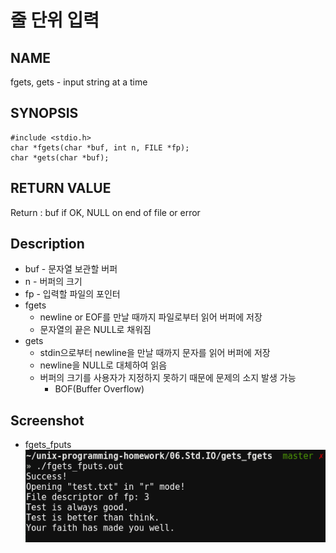 # 줄 단위 입력
## NAME
fgets, gets - input string at a time
## SYNOPSIS
```
#include <stdio.h>
char *fgets(char *buf, int n, FILE *fp);
char *gets(char *buf);
```
## RETURN VALUE
Return : buf if OK, NULL on end of file or error
## Description
* buf - 문자열 보관할 버퍼
* n - 버퍼의 크기
* fp - 입력할 파일의 포인터
* fgets
	* newline or EOF를 만날 때까지 파일로부터 읽어 버퍼에 저장
	* 문자열의 끝은 NULL로 채워짐
* gets
	* stdin으로부터 newline을 만날 때까지 문자를 읽어 버퍼에 저장
	* newline을 NULL로 대체하여 읽음
	* 버퍼의 크기를 사용자가 지정하지 못하기 때문에 문제의 소지 발생 가능
		* BOF(Buffer Overflow)
## Screenshot
* fgets_fputs  
![fgets_fputs](./fgets_fputs.png?raw=true "fgets_fputs")
